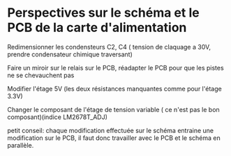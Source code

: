 # Perspectives sur le schéma et le PCB de la carte d'alimentation

Redimensionner les condensteurs C2, C4 ( tension de claquage a 30V, prendre condensateur chimique traversant)


Faire un miroir sur le relais sur le PCB, réadapter le PCB pour que les pistes ne se chevauchent pas


Modifier l'étage 5V (les deux résistances manquantes comme pour l'étage 3.3V)


Changer le composant de l'étage de tension variable ( ce n'est pas le bon composant)(indice LM2678T_ADJ)





petit conseil: chaque modification effectuée sur le schéma entraine une modification sur le PCB, il faut donc travailler avec
le PCB et le schéma en parallèle. 


